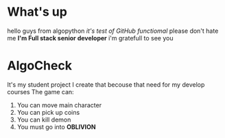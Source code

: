 # What's up
hello guys from algopython
*it's test of GitHub functiomal*
please don't hate me
**I'm Full stack senior developer**
i'm gratefull to see you

# AlgoCheck
It's my student project
I create that becouse that need for my develop courses
The game can:
1) You can move main character
2) You can pick up coins
3) You can kill demon
4) You must go into **OBLIVION**
